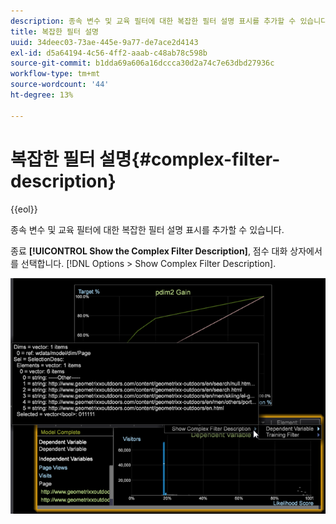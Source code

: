 ```yaml
---
description: 종속 변수 및 교육 필터에 대한 복잡한 필터 설명 표시를 추가할 수 있습니다.
title: 복잡한 필터 설명
uuid: 34deec03-73ae-445e-9a77-de7ace2d4143
exl-id: d5a64194-4c56-4ff2-aaab-c48ab78c598b
source-git-commit: b1dda69a606a16dccca30d2a74c7e63dbd27936c
workflow-type: tm+mt
source-wordcount: '44'
ht-degree: 13%

---
```


# 복잡한 필터 설명{#complex-filter-description}

{{eol}}

종속 변수 및 교육 필터에 대한 복잡한 필터 설명 표시를 추가할 수 있습니다.

종료 **[!UICONTROL Show the Complex Filter Description]**, 점수 대화 상자에서 를 선택합니다. [!DNL Options > Show Complex Filter Description].

![](assets/propensity_Show_complex.png)
